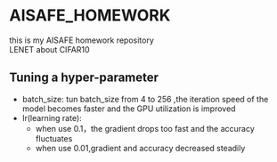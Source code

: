 # AISAFE_HOMEWORK
this is my AISAFE homework repository
<br>
LENET about CIFAR10

## Tuning a hyper-parameter

+ batch_size: tun batch_size from 4 to 256 ,the iteration speed of the model becomes faster and the GPU utilization is improved
+ lr(learning rate):   
   + when use 0.1，the gradient drops too fast and the accuracy fluctuates
   + when use 0.01,gradient and accuracy decreased steadily
